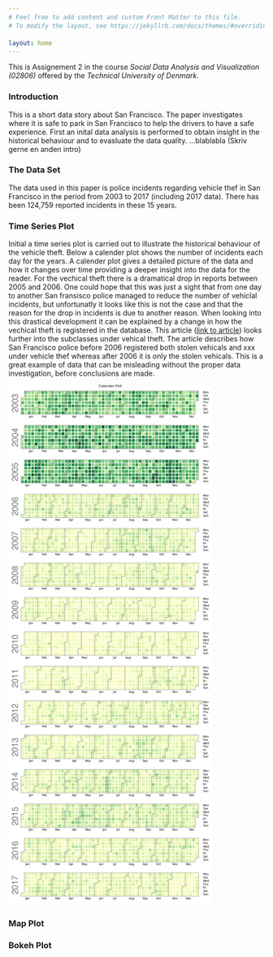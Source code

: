 ```yaml
---
# Feel free to add content and custom Front Matter to this file.
# To modify the layout, see https://jekyllrb.com/docs/themes/#overriding-theme-defaults

layout: home
---
```


This is Assignement 2 in the course *Social Data Analysis and Visualization (02806)* offered by the *Technical University of Denmark*.

### Introduction 

This is a short data story about San Francisco. The paper investigates where it is safe to park in San Francisco to help the drivers to have a safe experience. First an inital data analysis is performed to obtain insight in the historical behaviour and to evasluate the data quality. ...blablabla (Skriv gerne en anden intro) 



### The Data Set

The data used in this paper is police incidents regarding vehicle thef in San Francisco in the period from 2003 to 2017 (including 2017 data). There has been 124,759 reported incidents in these 15 years. 


### Time Series Plot

Initial a time series plot is carried out to illustrate the historical behaviour of the vehicle theft. Below a calender plot shows the number of incidents each day for the years. A calender plot gives a detailed picture of the data and how it changes over time providing a deeper insight into the data for the reader. For the vechical theft there is a dramatical drop in reports between 2005 and 2006. One could hope that this was just a sight that from one day to another San fransisco police managed to reduce the number of vehiclal incidents, but unfortunatly it looks like this is not the case and that the reason for the drop in incidents is due to another reason. When looking into this drastical development it can be explained by a change in how the vechical theft is registered in the database. This article ([link to article](https://www.kaggle.com/code/eyecjay/vehicle-thefts-or-jerry-rice-jubilation/report)) looks further into the subclasses under vehical theft. The article describes how San Francisco police before 2006 registered both stolen vehicals and xxx under vehicle thef whereas after 2006 it is only the stolen vehicals. This is a great example of data that can be misleading without the proper data investigation, before conclusions are made.  

 ![calplot](calplot.png)

### Map Plot


### Bokeh Plot

